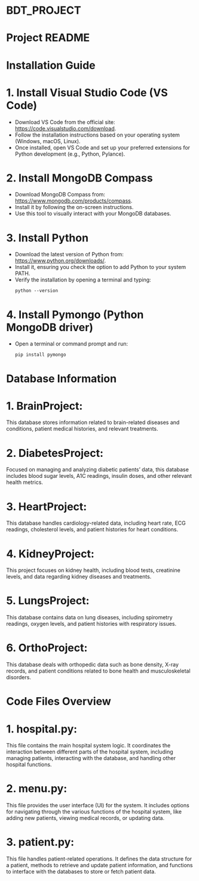 # BDT_PROJECT


# Project README

# Installation Guide

# 1. Install Visual Studio Code (VS Code)
   - Download VS Code from the official site: https://code.visualstudio.com/download.
   - Follow the installation instructions based on your operating system (Windows, macOS, Linux).
   - Once installed, open VS Code and set up your preferred extensions for Python development (e.g., Python, Pylance).

# 2. Install MongoDB Compass
   - Download MongoDB Compass from: https://www.mongodb.com/products/compass.
   - Install it by following the on-screen instructions.
   - Use this tool to visually interact with your MongoDB databases.

# 3. Install Python
   - Download the latest version of Python from: https://www.python.org/downloads/.
   - Install it, ensuring you check the option to add Python to your system PATH.
   - Verify the installation by opening a terminal and typing:
     ```
     python --version
     ```

# 4. Install Pymongo (Python MongoDB driver)
   - Open a terminal or command prompt and run:
     ```
     pip install pymongo
     ```

# Database Information

# 1. BrainProject:
   This database stores information related to brain-related diseases and conditions, patient medical histories, and relevant treatments.

# 2. DiabetesProject:
   Focused on managing and analyzing diabetic patients’ data, this database includes blood sugar levels, A1C readings, insulin doses, and other relevant health metrics.

# 3. HeartProject:
   This database handles cardiology-related data, including heart rate, ECG readings, cholesterol levels, and patient histories for heart conditions.

# 4. KidneyProject:
   This project focuses on kidney health, including blood tests, creatinine levels, and data regarding kidney diseases and treatments.

# 5. LungsProject:
   This database contains data on lung diseases, including spirometry readings, oxygen levels, and patient histories with respiratory issues.

# 6. OrthoProject:
   This database deals with orthopedic data such as bone density, X-ray records, and patient conditions related to bone health and musculoskeletal disorders.

# Code Files Overview

# 1. hospital.py:
   This file contains the main hospital system logic. It coordinates the interaction between different parts of the hospital system, including managing patients, interacting with the database, and handling other hospital functions.

# 2. menu.py:
   This file provides the user interface (UI) for the system. It includes options for navigating through the various functions of the hospital system, like adding new patients, viewing medical records, or updating data.

# 3. patient.py:
   This file handles patient-related operations. It defines the data structure for a patient, methods to retrieve and update patient information, and functions to interface with the databases to store or fetch patient data.
